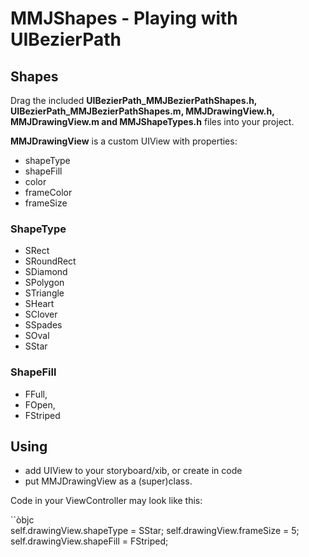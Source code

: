 MMJShapes - Playing with UIBezierPath
=============


## Shapes

Drag the included **UIBezierPath_MMJBezierPathShapes.h, UIBezierPath_MMJBezierPathShapes.m, MMJDrawingView.h, MMJDrawingView.m and MMJShapeTypes.h** files into your project.

**MMJDrawingView** is a custom UIView with properties:

* shapeType
* shapeFill
* color
* frameColor
* frameSize

### ShapeType

* SRect
* SRoundRect
* SDiamond
* SPolygon
* STriangle
* SHeart
* SClover
* SSpades
* SOval
* SStar

### ShapeFill

* FFull,
* FOpen,
* FStriped

## Using
* add UIView to your storyboard/xib, or create in code
* put MMJDrawingView as a (super)class. 

Code in your ViewController may look like this:

 ``òbjc    
   self.drawingView.shapeType = SStar;
   self.drawingView.frameSize = 5;
   self.drawingView.shapeFill = FStriped;
```



